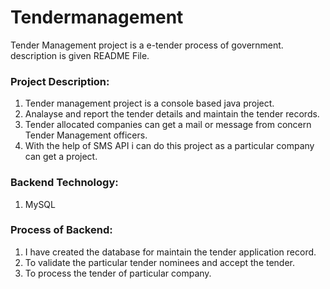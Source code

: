 # Tendermanagement
Tender Management project is a e-tender process of government. description is given README File.

### Project Description:
  1. Tender management project is a console based java project.
  2. Analayse and report the tender details and maintain the tender records.
  3. Tender allocated companies can get a mail or message from concern Tender Management officers.
  4. With the help of SMS API i can do this project as a particular company can get a project.
  
### Backend  Technology:
  1. MySQL
  
### Process of Backend:
  1. I have created the database for maintain the tender application record.
  2. To validate the particular tender nominees and accept the tender.
  3. To process the tender of particular company.

